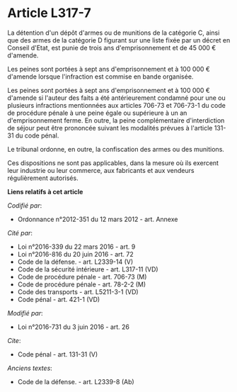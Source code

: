 # Article L317-7

La détention d'un dépôt d'armes ou de munitions de la catégorie C, ainsi que des armes de la catégorie D figurant sur une
liste fixée par un décret en Conseil d'Etat, est punie de trois ans d'emprisonnement et de 45 000 € d'amende. 

Les peines sont portées à sept ans d'emprisonnement et à 100 000 € d'amende lorsque l'infraction est commise en bande
organisée. 

Les peines sont portées à sept ans d'emprisonnement et à 100 000 € d'amende si l'auteur des faits a été antérieurement
condamné pour une ou plusieurs infractions mentionnées aux articles 706-73 et 706-73-1 du code de procédure pénale à une
peine égale ou supérieure à un an d'emprisonnement ferme. En outre, la peine complémentaire d'interdiction de séjour peut
être prononcée suivant les modalités prévues à l'article 131-31 du code pénal. 

Le tribunal ordonne, en outre, la confiscation des armes ou des munitions. 

Ces dispositions ne sont pas applicables, dans la mesure où ils exercent leur industrie ou leur commerce, aux fabricants et
aux vendeurs régulièrement autorisés.

**Liens relatifs à cet article**

_Codifié par_:

  - Ordonnance n°2012-351 du 12 mars 2012 - art. Annexe

_Cité par_:

  - Loi n°2016-339 du 22 mars 2016 - art. 9
  - Loi n°2016-816 du 20 juin 2016 - art. 72
  - Code de la défense. - art. L2339-14 (V)
  - Code de la sécurité intérieure - art. L317-11 (VD)
  - Code de procédure pénale - art. 706-73 (M)
  - Code de procédure pénale - art. 78-2-2 (M)
  - Code des transports - art. L5211-3-1 (VD)
  - Code pénal - art. 421-1 (VD)

_Modifié par_:

  - Loi n°2016-731 du 3 juin 2016 - art. 26

_Cite_:

  - Code pénal - art. 131-31 (V)

_Anciens textes_:

  - Code de la défense. - art. L2339-8 (Ab)
